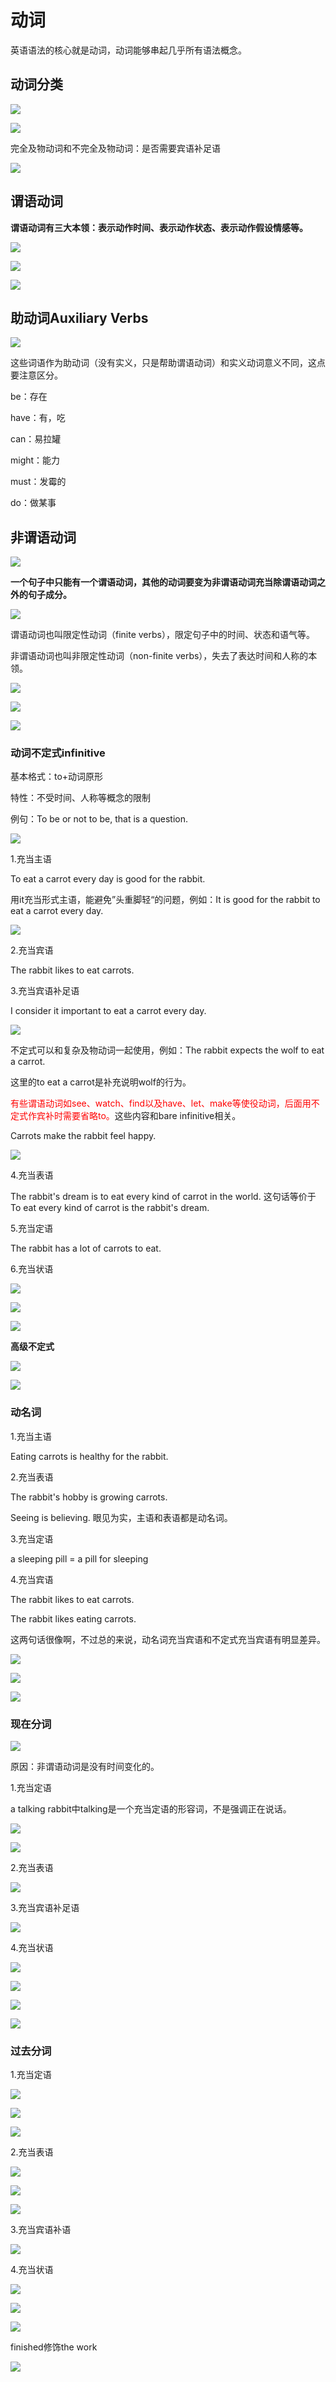 # 动词

<!-- toc -->

英语语法的核心就是动词，动词能够串起几乎所有语法概念。

## 动词分类

![](https://cdn.jsdelivr.net/gh/Rosefinch-Midsummer/MyImagesHost01/img/202310141226775.png)

![](https://cdn.jsdelivr.net/gh/Rosefinch-Midsummer/MyImagesHost01/img/202310141233171.png)

完全及物动词和不完全及物动词：是否需要宾语补足语

![](https://cdn.jsdelivr.net/gh/Rosefinch-Midsummer/MyImagesHost01/img/202310141236093.png)

## 谓语动词

**谓语动词有三大本领：表示动作时间、表示动作状态、表示动作假设情感等。**

![](https://cdn.jsdelivr.net/gh/Rosefinch-Midsummer/MyImagesHost01/img/202310131918201.png)


![](https://cdn.jsdelivr.net/gh/Rosefinch-Midsummer/MyImagesHost01/img/202310131919567.png)

![](https://cdn.jsdelivr.net/gh/Rosefinch-Midsummer/MyImagesHost01/img/202310131921609.png)

## 助动词Auxiliary Verbs

![](https://cdn.jsdelivr.net/gh/Rosefinch-Midsummer/MyImagesHost01/img/202310141218802.png)

这些词语作为助动词（没有实义，只是帮助谓语动词）和实义动词意义不同，这点要注意区分。

be：存在

have：有，吃

can：易拉罐

might：能力

must：发霉的

do：做某事

## 非谓语动词

![](https://cdn.jsdelivr.net/gh/Rosefinch-Midsummer/MyImagesHost01/img/202310141223007.png)

**一个句子中只能有一个谓语动词，其他的动词要变为非谓语动词充当除谓语动词之外的句子成分。**

![](https://cdn.jsdelivr.net/gh/Rosefinch-Midsummer/MyImagesHost01/img/202310211817379.png)

谓语动词也叫限定性动词（finite verbs），限定句子中的时间、状态和语气等。

非谓语动词也叫非限定性动词（non-finite verbs），失去了表达时间和人称的本领。

![](https://cdn.jsdelivr.net/gh/Rosefinch-Midsummer/MyImagesHost01/img/202310201902891.png)

![](https://cdn.jsdelivr.net/gh/Rosefinch-Midsummer/MyImagesHost01/img/202310201903770.png)

![](https://cdn.jsdelivr.net/gh/Rosefinch-Midsummer/MyImagesHost01/img/202310201906099.png)


### 动词不定式infinitive

基本格式：to+动词原形

特性：不受时间、人称等概念的限制

例句：To be or not to be, that is a question.

![](https://cdn.jsdelivr.net/gh/Rosefinch-Midsummer/MyImagesHost01/img/202310201909418.png)

1.充当主语

To eat a carrot every day is good for the rabbit.

用it充当形式主语，能避免”头重脚轻“的问题，例如：It is good for the rabbit to eat a carrot every day.

![](https://cdn.jsdelivr.net/gh/Rosefinch-Midsummer/MyImagesHost01/img/202310211822311.png)


2.充当宾语

The rabbit likes to eat carrots.

3.充当宾语补足语

I consider it important to eat a carrot every day.

![](https://cdn.jsdelivr.net/gh/Rosefinch-Midsummer/MyImagesHost01/img/202310211822311.png)

不定式可以和复杂及物动词一起使用，例如：The rabbit expects the wolf to eat a carrot.

这里的to eat a carrot是补充说明wolf的行为。

<font color="red">有些谓语动词如see、watch、find以及have、let、make等使役动词，后面用不定式作宾补时需要省略to。</font>这些内容和bare infinitive相关。

Carrots make the rabbit feel happy.

![](https://cdn.jsdelivr.net/gh/Rosefinch-Midsummer/MyImagesHost01/img/202310211836026.png)

4.充当表语

The rabbit's dream is to eat every kind of carrot in the world. 这句话等价于To eat every kind of carrot is the rabbit's dream.

5.充当定语

The rabbit has a lot of carrots to eat.

6.充当状语

![](https://cdn.jsdelivr.net/gh/Rosefinch-Midsummer/MyImagesHost01/img/202310211902185.png)

![](https://cdn.jsdelivr.net/gh/Rosefinch-Midsummer/MyImagesHost01/img/202310211903249.png)

![](https://cdn.jsdelivr.net/gh/Rosefinch-Midsummer/MyImagesHost01/img/202310211903771.png)

**高级不定式**

![](https://cdn.jsdelivr.net/gh/Rosefinch-Midsummer/MyImagesHost01/img/202310211904483.png)

![](https://cdn.jsdelivr.net/gh/Rosefinch-Midsummer/MyImagesHost01/img/202310211905398.png)

### 动名词

1.充当主语

Eating carrots is healthy for the rabbit.

2.充当表语

The rabbit's hobby is growing carrots.

Seeing is believing.   眼见为实，主语和表语都是动名词。

3.充当定语

a sleeping pill = a pill for sleeping

4.充当宾语

The rabbit likes to eat carrots.

The rabbit likes eating carrots.

这两句话很像啊，不过总的来说，动名词充当宾语和不定式充当宾语有明显差异。

![](https://cdn.jsdelivr.net/gh/Rosefinch-Midsummer/MyImagesHost01/img/202310211916763.png)

![](https://cdn.jsdelivr.net/gh/Rosefinch-Midsummer/MyImagesHost01/img/202310211918699.png)

![](https://cdn.jsdelivr.net/gh/Rosefinch-Midsummer/MyImagesHost01/img/202310211919873.png)

### 现在分词

![](https://cdn.jsdelivr.net/gh/Rosefinch-Midsummer/MyImagesHost01/img/202310211925226.png)

原因：非谓语动词是没有时间变化的。

1.充当定语

a talking rabbit中talking是一个充当定语的形容词，不是强调正在说话。

![](https://cdn.jsdelivr.net/gh/Rosefinch-Midsummer/MyImagesHost01/img/202310211932476.png)

![](https://cdn.jsdelivr.net/gh/Rosefinch-Midsummer/MyImagesHost01/img/202310211932326.png)

2.充当表语

![](https://cdn.jsdelivr.net/gh/Rosefinch-Midsummer/MyImagesHost01/img/202310211935975.png)

3.充当宾语补足语

![](https://cdn.jsdelivr.net/gh/Rosefinch-Midsummer/MyImagesHost01/img/202310211938310.png)

4.充当状语

![](https://cdn.jsdelivr.net/gh/Rosefinch-Midsummer/MyImagesHost01/img/202310211939527.png)

![](https://cdn.jsdelivr.net/gh/Rosefinch-Midsummer/MyImagesHost01/img/202310211940758.png)

![](https://cdn.jsdelivr.net/gh/Rosefinch-Midsummer/MyImagesHost01/img/202310211940129.png)

![](https://cdn.jsdelivr.net/gh/Rosefinch-Midsummer/MyImagesHost01/img/202310211941281.png)

### 过去分词

1.充当定语

![](https://cdn.jsdelivr.net/gh/Rosefinch-Midsummer/MyImagesHost01/img/202310211941281.png)

![](https://cdn.jsdelivr.net/gh/Rosefinch-Midsummer/MyImagesHost01/img/202310211944137.png)

![](https://cdn.jsdelivr.net/gh/Rosefinch-Midsummer/MyImagesHost01/img/202310211945725.png)

2.充当表语

![](https://cdn.jsdelivr.net/gh/Rosefinch-Midsummer/MyImagesHost01/img/202310211947849.png)

![](https://cdn.jsdelivr.net/gh/Rosefinch-Midsummer/MyImagesHost01/img/202310211948116.png)

![](https://cdn.jsdelivr.net/gh/Rosefinch-Midsummer/MyImagesHost01/img/202310211949843.png)

3.充当宾语补语

![](https://cdn.jsdelivr.net/gh/Rosefinch-Midsummer/MyImagesHost01/img/202310211950010.png)

4.充当状语

![](https://cdn.jsdelivr.net/gh/Rosefinch-Midsummer/MyImagesHost01/img/202310211957541.png)

![](https://cdn.jsdelivr.net/gh/Rosefinch-Midsummer/MyImagesHost01/img/202310211958180.png)

![](https://cdn.jsdelivr.net/gh/Rosefinch-Midsummer/MyImagesHost01/img/202310212000115.png)

finished修饰the work

![](https://cdn.jsdelivr.net/gh/Rosefinch-Midsummer/MyImagesHost01/img/202310212001358.png)









